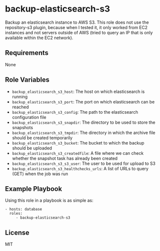 backup-elasticsearch-s3
=======================

Backup an elasticsearch instance to AWS S3.
This role does not use the repository-s3 plugin, because when I tested
it, it only worked from EC2 instances and not servers outside of AWS
(tried to query an IP that is only available within the EC2 network).

Requirements
------------

None

Role Variables
--------------

- `backup_elasticsearch_s3_host`: The host on which elasticsearch is running
- `backup_elasticsearch_s3_port`: The port on which elasticsearch can be reached
- `backup_elasticsearch_s3_config`: The path to the elasticsearch configuration
  file
- `backup_elasticsearch_s3_snapdir`: The directory to be used to store the
  snapshots
- `backup_elasticsearch_s3_tmpdir`: The directory in which the archive file
  should be created temporarily
- `backup_elasticsearch_s3_bucket`: The bucket to which the backup should
  be uploaded
- `backup_elasticsearch_s3_createdfile`: A file where we can check whether
  the snapshot task has already been created
- `backup_elasticsearch_s3_s3_user`: The user to be used for upload to S3
- `backup_elasticsearch_s3_healthchecks_urls`: A list of URLs to query (GET)
  when the job was run

Example Playbook
----------------

Using this role in a playbook is as simple as:

    - hosts: database
      roles:
         - backup-elasticsearch-s3

License
-------

MIT
